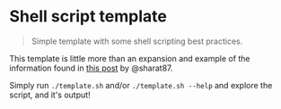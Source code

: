 # Shell script template

> Simple template with some shell scripting best practices.

This template is little more than an expansion and example of the information found in [this post](https://sharats.me/posts/shell-script-best-practices) by @sharat87.

Simply run `./template.sh` and/or `./template.sh --help` and explore the script, and it's output!
